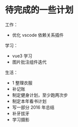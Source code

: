 # 待完成的一些计划

工作：

- 优化 vscode 依赖关系插件

学习：

- vue3 学习
- 图片批注组件迭代

生活：

- 1 整理衣服
- 补记账
- 制定健身计划，至少跑两次步
- 制定本年看书计划
- 写一部分 2016 年总结
- 补牙拔牙
- 学习摄影
